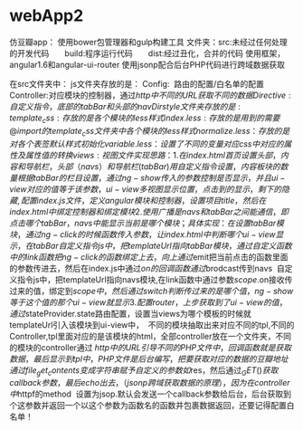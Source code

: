 # webApp2
仿豆瓣app：
使用bower包管理器和gulp构建工具
文件夹：src:未经过任何处理的开发代码
       build:程序运行代码
       dist:经过丑化，合并的代码
使用框架，angular1.6和angular-ui-router
使用jsonp配合后台PHP代码进行跨域数据获取

在src文件夹中：
  js文件夹存放的是：
  Config:  路由的配置/白名单的配置
  Controller:对应模块的控制器，通过$http中不同的URL获取不同的数据
  Directive:自定义指令，底部的tabBar和头部的navDir
  style文件夹存放的是:
  template_css:存放的是各个模块的less样式
  index.less:存放的是用到的需要@import的template_css文件夹中各个模块的less样式
  normalize.less ：存放的是对各个表签默认样式初始化
  variable.less：设置了不同的变量对应css中对应的属性及属性值的转换
  views:视图文件
  
实现思路：
  1.在index.html首页设置头部，内容和导航栏，头部（navs）和导航栏(tabBar)用自定义指令设置，内容板块的数量根据tabBar的栏目设置，
  通过ng-show 传入的参数控制是否显示，并且ui-view对应的值等于该参数，ui-view多视图显示位置，点击到的显示，剩下的隐藏,配置index.js文件，
  定义angular模块和控制器，设置项目title，然后在index.html中绑定控制器和绑定模块
  2.使用广播是navs和tabBar之间能通信，即点击哪个tabBar，navs中能显示当前是哪个模块；具体实现：在设置tabBar模块，通过ng-click
  的时候函数传入参数，让index.html中判断哪个ui-view显示，在tabBar自定义指令js中，把templateUrl指向tabBar模块，通过自定义函数中的link
  函数把ng-click的函数绑定上去，向上通过$emit把当前点击的函数里面的参数传进去，然后在index.js中通过$on的回调函数通过$brodcast传到navs
  自定义指令js中，把templateUrl指向navs模块,在link函数中通过参数$scope.$on接收传过来的值，绑定到$scope中，然后通过switch判断传过来的
  是哪个值，ng-show等于这个值的那个ui-view就显示
  3.配置router，上步获取到了ui-view的值，通过$stateProvider.state路由配置，设置当views为哪个模板的时候就templateUrl引入该模块到ui-view中，
  不同的模块抽取出来对应不同的tpl,不同的Controller,tpl里面对应的是该模块的html，全部controller放在一个文件夹，不同的模块的controller通过
  $http中的URL引导不同的PHP文件中，回调函数就是获取数据，最后显示到tpl中，PHP文件是后台编写，把要获取对应的数据的豆瓣地址通过file_get_contents
  变成字符串赋予自定义的参数如$res，然后通过$_GET()获取callback参数，最后echo出去，（jsonp跨域获取数据的原理），因为在controller中$httpf的method
  设置为jsop.默认会发送一个callback参数给后台，后台获取到个这参数并返回一个以这个参数为函数名的函数并包裹数据返回，还要记得配置白名单！


